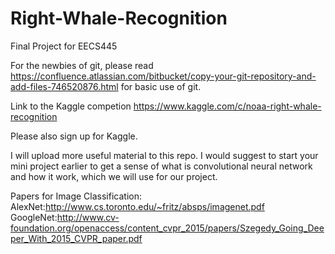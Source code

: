# Right-Whale-Recognition
Final Project for EECS445

For the newbies of git, please read https://confluence.atlassian.com/bitbucket/copy-your-git-repository-and-add-files-746520876.html
for basic use of git.

Link to the Kaggle competion https://www.kaggle.com/c/noaa-right-whale-recognition

Please also sign up for Kaggle.

I will upload more useful material to this repo. I would suggest to start your mini project earlier to get a sense of what is convolutional neural network and how it work, which we will use for our project.

Papers for Image Classification:
AlexNet:http://www.cs.toronto.edu/~fritz/absps/imagenet.pdf
GoogleNet:http://www.cv-foundation.org/openaccess/content_cvpr_2015/papers/Szegedy_Going_Deeper_With_2015_CVPR_paper.pdf
